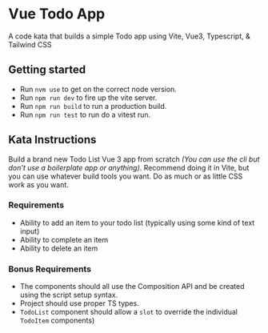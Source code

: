 # Vue Todo App

A code kata that builds a simple Todo app using Vite, Vue3, Typescript, &amp; Tailwind CSS

## Getting started

- Run `nvm use` to get on the correct node version.
- Run `npm run dev` to fire up the vite server.
- Run `npm run build` to run a production build.
- Run `npm run test` to run do a vitest run.

## Kata Instructions

Build a brand new Todo List Vue 3 app from scratch _(You can use the cli but don’t use a boilerplate app or anything)_. Recommend doing it in Vite, but you can use whatever build tools you want. Do as much or as little CSS work as you want.

### Requirements

- Ability to add an item to your todo list (typically using some kind of text input)
- Ability to complete an item
- Ability to delete an item

### Bonus Requirements

- The components should all use the Composition API and be created using the script setup syntax.
- Project should use proper TS types.
- `TodoList` component should allow a `slot` to override the individual `TodoItem` components)
